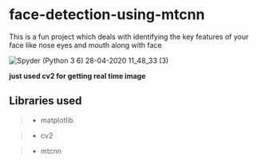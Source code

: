 # face-detection-using-mtcnn
This is a fun project which deals with identifying the key features of your face like nose eyes and mouth along with face

![Spyder (Python 3 6) 28-04-2020 11_48_33 (3)](https://user-images.githubusercontent.com/43717493/80455608-b7f31300-8949-11ea-9fdd-53cf57a932c4.png)

**just used cv2 for getting real time image**

## Libraries used

>* matplotlib

>* cv2

>* mtcnn
